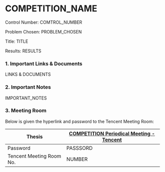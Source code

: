 # COMPETITION_NAME

Control Number: COMTROL_NUMBER

Problem Chosen: PROBLEM_CHOSEN

Title: TITLE

Results: RESULTS

### 1. Important Links & Documents

LINKS & DOCUMENTS

### 2. Important Notes

IMPORTANT_NOTES

### 3. Meeting Room

Below is given the hyperlink and password to the Tencent Meeting Room:

| Thesis                   | [COMPETITION Periodical Meeting - Tencent](LINK) |
| ------------------------ | ------------------------------------------------------------ |
| Password                 | PASSSORD                                                       |
| Tencent Meeting Room No. | NUMBER                                               |